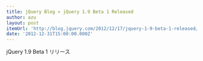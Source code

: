 ```yaml
---
title: jQuery Blog » jQuery 1.9 Beta 1 Released
author: azu
layout: post
itemUrl: 'http://blog.jquery.com/2012/12/17/jquery-1-9-beta-1-released/'
date: '2012-12-31T15:00:00.000Z'
---
```

jQuery 1.9 Beta 1 リリース
